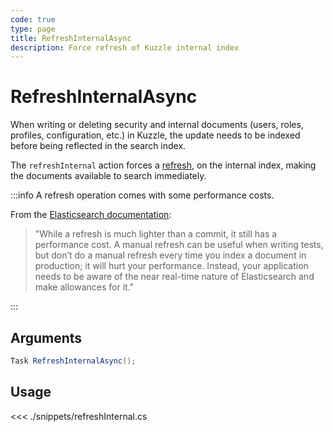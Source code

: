 ```yaml
---
code: true
type: page
title: RefreshInternalAsync
description: Force refresh of Kuzzle internal index
---
```


# RefreshInternalAsync

When writing or deleting security and internal documents (users, roles, profiles, configuration, etc.) in Kuzzle, the update needs to be indexed before being reflected in the search index.

The `refreshInternal` action forces a [refresh](/sdk/csharp/1/controllers/index/refresh/), on the internal index, making the documents available to search immediately.

:::info
A refresh operation comes with some performance costs.

From the [Elasticsearch documentation](https://www.elastic.co/guide/en/elasticsearch/reference/5.6/docs-refresh.html):
> "While a refresh is much lighter than a commit, it still has a performance cost. A manual refresh can be useful when writing tests, but don’t do a manual refresh every time you index a document in production; it will hurt your performance. Instead, your application needs to be aware of the near real-time nature of Elasticsearch and make allowances for it."

:::

## Arguments

```cs
Task RefreshInternalAsync();
```

## Usage

<<< ./snippets/refreshInternal.cs
